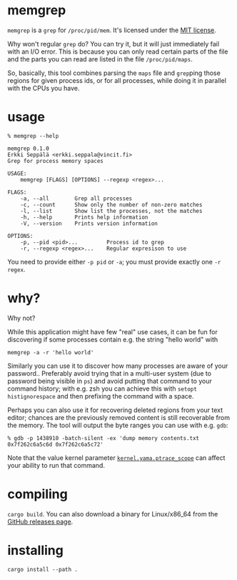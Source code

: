 # memgrep

`memgrep` is a `grep` for `/proc/pid/mem`. It's licensed under the
[MIT license](LICENCE.MIT).

Why won't regular `grep` do? You can try it, but it will just
immediately fail with an I/O error. This is because you can only read
certain parts of the file and the parts you can read are listed in the
file `/proc/pid/maps`.

So, basically, this tool combines parsing the `maps` file and `grep`ping
those regions for given process ids, or for all processes, while doing
it in parallel with the CPUs you have.

# usage

    % memgrep --help

    memgrep 0.1.0
    Erkki Seppälä <erkki.seppala@vincit.fi>
    Grep for process memory spaces
    
    USAGE:
        memgrep [FLAGS] [OPTIONS] --regexp <regex>...
    
    FLAGS:
        -a, --all        Grep all processes
        -c, --count      Show only the number of non-zero matches
        -l, --list       Show list the processes, not the matches
        -h, --help       Prints help information
        -V, --version    Prints version information
    
    OPTIONS:
        -p, --pid <pid>...         Process id to grep
        -r, --regexp <regex>...    Regular expresison to use

You need to provide either `-p pid` or `-a`; you must provide exactly
one `-r regex`.

# why?

Why not?

While this application might have few "real" use cases, it can be fun
for discovering if some processes contain e.g. the string "hello
world" with

`memgrep -a -r 'hello world'`

Similarly you can use it to discover how many processes are aware of
your password.. Preferably avoid trying that in a multi-user system
(due to password being visible in `ps`) and avoid putting that
command to your command history; with e.g. zsh you can achieve this
with `setopt histignorespace` and then prefixing the command with a
space.

Perhaps you can also use it for recovering deleted regions from your
text editor; chances are the previously removed content is still
recoverable from the memory. The tool will output the byte ranges you
can use with e.g. `gdb`:

    % gdb -p 1438910 -batch-silent -ex 'dump memory contents.txt 0x7f262c6a5c6d 0x7f262c6a5c72'

Note that the value kernel parameter
[`kernel.yama.ptrace_scope`](https://linux-audit.com/protect-ptrace-processes-kernel-yama-ptrace_scope/)
can affect your ability to run that command.

# compiling

`cargo build`. You can also download a binary for Linux/x86_64 from
the [GitHub releases page](../../releases/).

# installing

`cargo install --path .`
